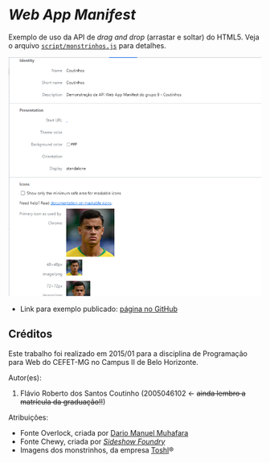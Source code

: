 # _Web App Manifest_

Exemplo de uso da API de _drag and drop_ (arrastar e soltar) do HTML5. Veja o arquivo [`script/monstrinhos.js`][js] para detalhes.

![Uma página com 2 monstrinhos em uma jaula e outros 3 fora com os dizeres 'Prenda os Monstrinhos'](images/screenshot.png)

- Link para exemplo publicado: [página no GitHub][vivo]


## Créditos

Este trabalho foi realizado em 2015/01 para a disciplina de Programação para Web do CEFET-MG no Campus II de Belo Horizonte.

Autor(es):

1. Flávio Roberto dos Santos Coutinho (2005046102 &larr; ~~ainda lembro a matrícula da graduação!!~~)

Atribuições:

- Fonte Overlock, criada por [Dario Manuel Muhafara][overlock-author]
- Fonte Chewy, criada por [_Sideshow Foundry_][chewy-author]
- Imagens dos monstrinhos, da empresa [Toshl][monsters-author]®

[js]: scripts/monstrinhos.js
[vivo]: https://fegemo.github.io/cefet-web-weblot/apis/drag-and-drop/
[overlock-author]: https://plus.google.com/105287894980881814285/about
[chewy-author]: https://profiles.google.com/sideshowfonts/about
[monsters-author]: https://toshl.com
